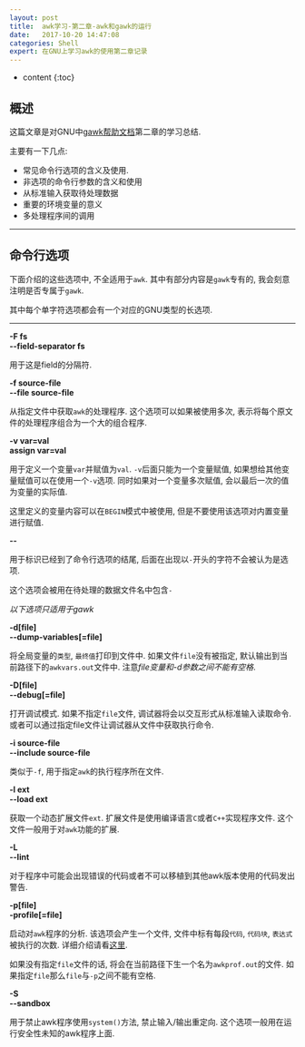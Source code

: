 ```yaml
---
layout: post
title:  awk学习-第二章-awk和gawk的运行
date:   2017-10-20 14:47:08
categories: Shell
expert: 在GNU上学习awk的使用第二章记录
---
```


* content
{:toc}

## 概述

这篇文章是对GNU中[gawk帮助文档](http://www.gnu.org/software/gawk/manual/html_node/index.html)第二章的学习总结.

主要有一下几点:

* 常见命令行选项的含义及使用.
* 非选项的命令行参数的含义和使用
* 从标准输入获取待处理数据
* 重要的环境变量的意义
* 多处理程序间的调用

---

## 命令行选项

下面介绍的这些选项中, 不全适用于`awk`. 其中有部分内容是`gawk`专有的, 我会刻意注明是否专属于`gawk`.

其中每个单字符选项都会有一个对应的GNU类型的长选项.

---

**-F fs**  
**\-\-field-separator fs**

用于这是field的分隔符.

**-f source-file**  
**--file source-file**

从指定文件中获取`awk`的处理程序. 这个选项可以如果被使用多次, 表示将每个原文件的处理程序组合为一个大的组合程序.

**-v var=val**  
**assign var=val**

用于定义一个变量`var`并赋值为`val`. `-v`后面只能为一个变量赋值, 如果想给其他变量赋值可以在使用一个`-v`选项. 同时如果对一个变量多次赋值, 会以最后一次的值为变量的实际值.

这里定义的变量内容可以在`BEGIN`模式中被使用, 但是不要使用该选项对内置变量进行赋值.

**\-\-**

用于标识已经到了命令行选项的结尾, 后面在出现以`-`开头的字符不会被认为是选项.

这个选项会被用在待处理的数据文件名中包含`-`

*以下选项只适用于gawk*

**-d[file]**  
**--dump-variables[=file]**

将全局变量的`类型`, `最终值`打印到文件中. 如果文件`file`没有被指定, 默认输出到当前路径下的`awkvars.out`文件中. 注意*file变量和-d参数之间不能有空格*.

**-D[file]**  
**--debug[=file]**

打开调试模式. 如果不指定`file`文件, 调试器将会以交互形式从标准输入读取命令. 或者可以通过指定file文件让调试器从文件中获取执行命令.

**-i source-file**  
**--include source-file**

类似于`-f`, 用于指定`awk`的执行程序所在文件.

**-l ext**  
**--load ext**

获取一个动态扩展文件`ext`. 扩展文件是使用编译语言`C`或者`C++`实现程序文件. 这个文件一般用于对`awk`功能的扩展.

**-L**  
**--lint**

对于程序中可能会出现错误的代码或者不可以移植到其他awk版本使用的代码发出警告.

**-p[file]**  
**-profile[=file]**

启动对`awk`程序的分析. 该选项会产生一个文件, 文件中标有每段`代码`, `代码块`, `表达式`被执行的次数. 详细介绍请看[这里](http://www.gnu.org/software/gawk/manual/html_node/Profiling.html#Profiling).

如果没有指定`file`文件的话, 将会在当前路径下生一个名为`awkprof.out`的文件. 如果指定`file`那么`file`与`-p`之间不能有空格.

**-S**  
**--sandbox**

用于禁止awk程序使用`system()`方法, 禁止输入/输出重定向. 这个选项一般用在运行安全性未知的awk程序上面.



